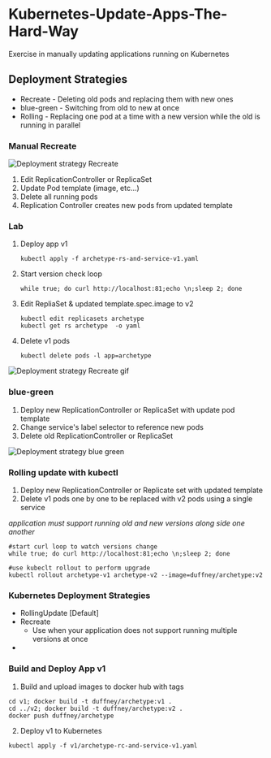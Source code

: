 # Kubernetes-Update-Apps-The-Hard-Way
Exercise in manually updating applications running on Kubernetes

## Deployment Strategies

* Recreate - Deleting old pods and replacing them with new ones
* blue-green - Switching from old to new at once
* Rolling - Replacing one pod at a time with a new version while the old is running in parallel

### Manual Recreate

![Deployment strategy Recreate](https://github.com/Duffney/Kubernetes-Update-Apps-The-Hard-Way/blob/master/doc-images/deploymentStrategyRecreate.jpg "Kubernetes Recreate Deployment strategy")


1. Edit ReplicationController or ReplicaSet
2. Update Pod template (image, etc...)
3. Delete all running pods
4. Replication Controller creates new pods from updated template

### Lab

1. Deploy app v1
    ```
    kubectl apply -f archetype-rs-and-service-v1.yaml
    ```
2. Start version check loop
    ```
    while true; do curl http://localhost:81;echo \n;sleep 2; done
    ```
3. Edit RepliaSet & updated template.spec.image to v2
    ```
    kubectl edit replicasets archetype
    kubectl get rs archetype  -o yaml
    ```
4. Delete v1 pods
    ```
    kubectl delete pods -l app=archetype
    ```

![Deployment strategy Recreate gif](https://github.com/Duffney/Kubernetes-Update-Apps-The-Hard-Way/blob/master/doc-images/kubernetesDeploymentStrategyRecreate.gif "Kubernetes Recreate Deployment strategy")

### blue-green

1. Deploy new ReplicationController or ReplicaSet with update pod template
2. Change service's label selector to reference new pods
3. Delete old ReplicationController or ReplicaSet

![Deployment strategy blue green](https://github.com/Duffney/Kubernetes-Update-Apps-The-Hard-Way/blob/master/doc-images/kubernetesBlueGreen.jpg "Kubernetes Recreate Deployment strategy")

### Rolling update with kubectl

1. Deploy new ReplicationController or Replicate set with updated template
2. Delete v1 pods one by one to be replaced with v2 pods using a single service

_application must support running old and new versions along side one another_


```
#start curl loop to watch versions change
while true; do curl http://localhost:81;echo \n;sleep 2; done

#use kubeclt rollout to perform upgrade
kubectl rollout archetype-v1 archetype-v2 --image=duffney/archetype:v2
```
### Kubernetes Deployment Strategies

* RollingUpdate [Default]
* Recreate
  * Use when your application does not support running multiple versions at once
*  


### Build and Deploy App v1

1. Build and upload images to docker hub with tags

```
cd v1; docker build -t duffney/archetype:v1 .
cd ../v2; docker build -t duffney/archetype:v2 .
docker push duffney/archetype
```

2. Deploy v1 to Kubernetes

```
kubectl apply -f v1/archetype-rc-and-service-v1.yaml
```
